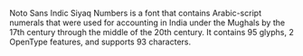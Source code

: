 Noto Sans Indic Siyaq Numbers is a font that contains Arabic-script numerals that were used for accounting in India under the Mughals by the 17th century through the middle of the 20th century. It contains 95 glyphs, 2 OpenType features, and supports 93 characters.